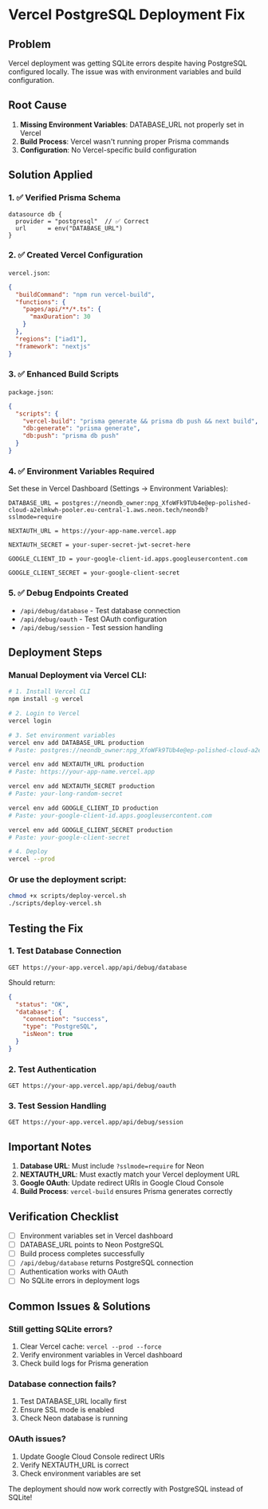 # Vercel PostgreSQL Deployment Fix

## Problem
Vercel deployment was getting SQLite errors despite having PostgreSQL configured locally. The issue was with environment variables and build configuration.

## Root Cause
1. **Missing Environment Variables**: DATABASE_URL not properly set in Vercel
2. **Build Process**: Vercel wasn't running proper Prisma commands
3. **Configuration**: No Vercel-specific build configuration

## Solution Applied

### 1. ✅ Verified Prisma Schema
```prisma
datasource db {
  provider = "postgresql"  // ✅ Correct
  url      = env("DATABASE_URL")
}
```

### 2. ✅ Created Vercel Configuration
`vercel.json`:
```json
{
  "buildCommand": "npm run vercel-build",
  "functions": {
    "pages/api/**/*.ts": {
      "maxDuration": 30
    }
  },
  "regions": ["iad1"],
  "framework": "nextjs"
}
```

### 3. ✅ Enhanced Build Scripts
`package.json`:
```json
{
  "scripts": {
    "vercel-build": "prisma generate && prisma db push && next build",
    "db:generate": "prisma generate",
    "db:push": "prisma db push"
  }
}
```

### 4. ✅ Environment Variables Required
Set these in Vercel Dashboard (Settings → Environment Variables):

```
DATABASE_URL = postgres://neondb_owner:npg_XfoWFk9TUb4e@ep-polished-cloud-a2elmkwh-pooler.eu-central-1.aws.neon.tech/neondb?sslmode=require

NEXTAUTH_URL = https://your-app-name.vercel.app

NEXTAUTH_SECRET = your-super-secret-jwt-secret-here

GOOGLE_CLIENT_ID = your-google-client-id.apps.googleusercontent.com

GOOGLE_CLIENT_SECRET = your-google-client-secret
```

### 5. ✅ Debug Endpoints Created
- `/api/debug/database` - Test database connection
- `/api/debug/oauth` - Test OAuth configuration  
- `/api/debug/session` - Test session handling

## Deployment Steps

### Manual Deployment via Vercel CLI:
```bash
# 1. Install Vercel CLI
npm install -g vercel

# 2. Login to Vercel
vercel login

# 3. Set environment variables
vercel env add DATABASE_URL production
# Paste: postgres://neondb_owner:npg_XfoWFk9TUb4e@ep-polished-cloud-a2elmkwh-pooler.eu-central-1.aws.neon.tech/neondb?sslmode=require

vercel env add NEXTAUTH_URL production
# Paste: https://your-app-name.vercel.app

vercel env add NEXTAUTH_SECRET production
# Paste: your-long-random-secret

vercel env add GOOGLE_CLIENT_ID production
# Paste: your-google-client-id.apps.googleusercontent.com

vercel env add GOOGLE_CLIENT_SECRET production
# Paste: your-google-client-secret

# 4. Deploy
vercel --prod
```

### Or use the deployment script:
```bash
chmod +x scripts/deploy-vercel.sh
./scripts/deploy-vercel.sh
```

## Testing the Fix

### 1. Test Database Connection
```
GET https://your-app.vercel.app/api/debug/database
```
Should return:
```json
{
  "status": "OK",
  "database": {
    "connection": "success",
    "type": "PostgreSQL",
    "isNeon": true
  }
}
```

### 2. Test Authentication
```
GET https://your-app.vercel.app/api/debug/oauth
```

### 3. Test Session Handling
```
GET https://your-app.vercel.app/api/debug/session
```

## Important Notes

1. **Database URL**: Must include `?sslmode=require` for Neon
2. **NEXTAUTH_URL**: Must exactly match your Vercel deployment URL
3. **Google OAuth**: Update redirect URIs in Google Cloud Console
4. **Build Process**: `vercel-build` ensures Prisma generates correctly

## Verification Checklist

- [ ] Environment variables set in Vercel dashboard
- [ ] DATABASE_URL points to Neon PostgreSQL
- [ ] Build process completes successfully
- [ ] `/api/debug/database` returns PostgreSQL connection
- [ ] Authentication works with OAuth
- [ ] No SQLite errors in deployment logs

## Common Issues & Solutions

### Still getting SQLite errors?
1. Clear Vercel cache: `vercel --prod --force`
2. Verify environment variables in Vercel dashboard
3. Check build logs for Prisma generation

### Database connection fails?
1. Test DATABASE_URL locally first
2. Ensure SSL mode is enabled
3. Check Neon database is running

### OAuth issues?
1. Update Google Cloud Console redirect URIs
2. Verify NEXTAUTH_URL is correct
3. Check environment variables are set

The deployment should now work correctly with PostgreSQL instead of SQLite!